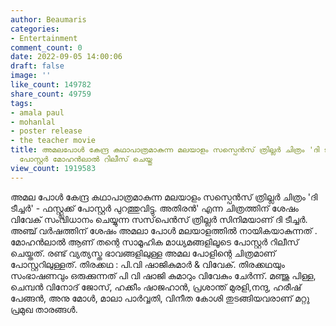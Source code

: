 ```yaml
---
author: Beaumaris
categories:
- Entertainment
comment_count: 0
date: 2022-09-05 14:00:06
draft: false
image: ''
like_count: 149782
share_count: 49759
tags:
- amala paul
- mohanlal
- poster release
- the teacher movie
title: അമലപോൾ കേന്ദ്ര കഥാപാത്രമാകുന്ന മലയാളം സസ്പെൻസ് ത്രില്ലർ ചിത്രം 'ദി ടീച്ചർ'
  പോസ്റ്റർ മോഹൻലാൽ റിലീസ് ചെയ്തു
view_count: 1919583
---
```


അമല പോൾ കേന്ദ്ര കഥാപാത്രമാകുന്ന മലയാളം സസ്പെൻസ് ത്രില്ലർ ചിത്രം 'ദി ടീച്ചർ' - ഫസ്റ്റ്ലുക്ക് പോസ്റ്റർ പുറത്തുവിട്ടു. അതിരന്‍' എന്ന ചിത്രത്തിന് ശേഷം വിവേക് സംവിധാനം ചെയ്യുന്ന സസ്‌പെന്‍സ് ത്രില്ലര്‍ സിനിമയാണ് ദി ടീച്ചര്‍. അഞ്ച് വര്‍ഷത്തിന് ശേഷം അമലാ പോള്‍ മലയാളത്തില്‍ നായികയാകുന്നത് . മോഹന്‍ലാല്‍ ആണ് തന്റെ സാമൂഹിക മാധ്യമങ്ങളിലൂടെ പോസ്റ്റര്‍ റിലീസ് ചെയ്തത്. രണ്ട് വ്യത്യസ്ത ഭാവങ്ങളിലുള്ള അമല പോളിന്റെ ചിത്രമാണ് പോസ്റ്ററിലുള്ളത്. തിരക്കഥ : പി.വി ഷാജികുമാർ & വിവേക്. തിരക്കഥയും സംഭാഷണവും ഒരുക്കുന്നത് പി വി ഷാജി കുമാറും വിവേകും ചേർന്ന്. മഞ്ജു പിള്ള, ചെമ്പന്‍ വിനോദ് ജോസ്, ഹക്കീം ഷാജഹാന്‍, പ്രശാന്ത് മുരളി,നന്ദു, ഹരീഷ് പേങ്ങന്‍, അനു മോള്‍, മാലാ പാര്‍വ്വതി, വിനീത കോശി തുടങ്ങിയവരാണ് മറ്റു പ്രമുഖ താരങ്ങള്‍.